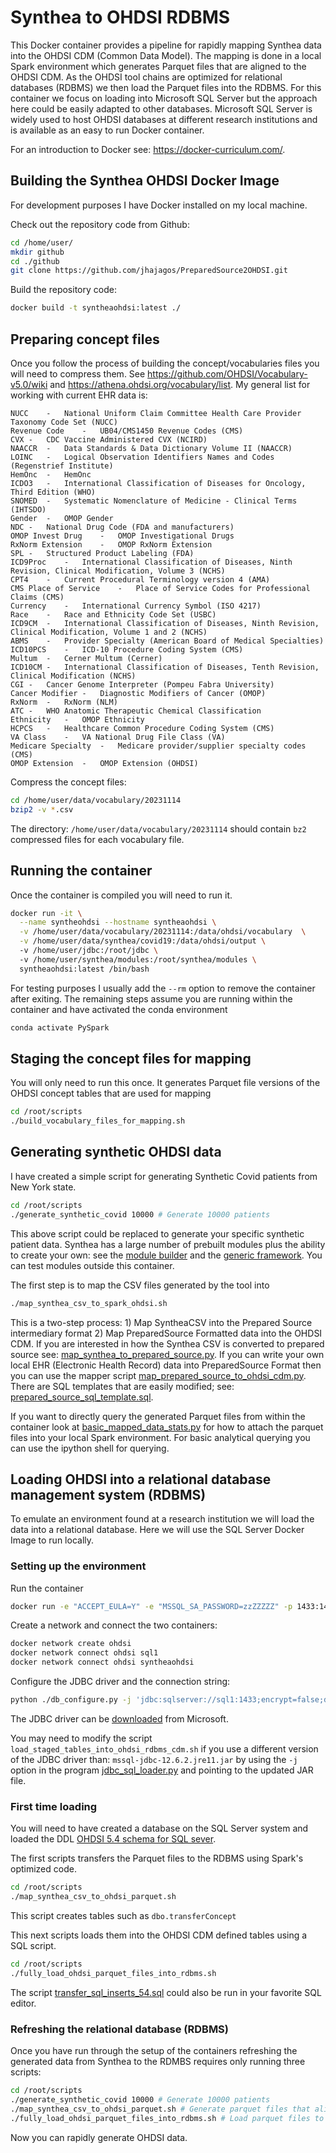 # Synthea to OHDSI RDBMS

This Docker container provides a pipeline for rapidly mapping Synthea data into the OHDSI CDM (Common Data Model). The mapping is
done in a local Spark environment which generates Parquet files that are aligned to the OHDSI CDM. 
As the OHDSI tool chains are optimized for relational databases (RDBMS) we then load the Parquet files into the RDBMS. 
For this container we focus on loading into Microsoft SQL Server but the approach here could be easily adapted to other databases. 
Microsoft SQL Server is widely used to host OHDSI databases at different research institutions and is available 
as an easy to run Docker container.

For an introduction to Docker see: https://docker-curriculum.com/.

## Building the Synthea OHDSI Docker Image

For development purposes I have Docker installed on my local machine. 

Check out the repository code from Github:
```bash
cd /home/user/
mkdir github
cd ./github
git clone https://github.com/jhajagos/PreparedSource2OHDSI.git
```

Build the repository code:
```bash
docker build -t syntheaohdsi:latest ./ 
```

## Preparing concept files
Once you follow the process of building the concept/vocabularies files you will need to compress them. See https://github.com/OHDSI/Vocabulary-v5.0/wiki
and https://athena.ohdsi.org/vocabulary/list. My general list for working with current EHR data is:

```
NUCC	-	National Uniform Claim Committee Health Care Provider Taxonomy Code Set (NUCC)
Revenue Code	-	UB04/CMS1450 Revenue Codes (CMS)
CVX	-	CDC Vaccine Administered CVX (NCIRD)
NAACCR	-	Data Standards & Data Dictionary Volume II (NAACCR)
LOINC	-	Logical Observation Identifiers Names and Codes (Regenstrief Institute)
HemOnc	-	HemOnc
ICDO3	-	International Classification of Diseases for Oncology, Third Edition (WHO)
SNOMED	-	Systematic Nomenclature of Medicine - Clinical Terms (IHTSDO)
Gender	-	OMOP Gender
NDC	-	National Drug Code (FDA and manufacturers)
OMOP Invest Drug	-	OMOP Investigational Drugs
RxNorm Extension	-	OMOP RxNorm Extension
SPL	-	Structured Product Labeling (FDA)
ICD9Proc	-	International Classification of Diseases, Ninth Revision, Clinical Modification, Volume 3 (NCHS)
CPT4	-	Current Procedural Terminology version 4 (AMA)
CMS Place of Service	-	Place of Service Codes for Professional Claims (CMS)
Currency	-	International Currency Symbol (ISO 4217)
Race	-	Race and Ethnicity Code Set (USBC)
ICD9CM	-	International Classification of Diseases, Ninth Revision, Clinical Modification, Volume 1 and 2 (NCHS)
ABMS	-	Provider Specialty (American Board of Medical Specialties)
ICD10PCS	-	ICD-10 Procedure Coding System (CMS)
Multum	-	Cerner Multum (Cerner)
ICD10CM	-	International Classification of Diseases, Tenth Revision, Clinical Modification (NCHS)
CGI	-	Cancer Genome Interpreter (Pompeu Fabra University)
Cancer Modifier	-	Diagnostic Modifiers of Cancer (OMOP)
RxNorm	-	RxNorm (NLM)
ATC	-	WHO Anatomic Therapeutic Chemical Classification
Ethnicity	-	OMOP Ethnicity
HCPCS	-	Healthcare Common Procedure Coding System (CMS)
VA Class	-	VA National Drug File Class (VA)
Medicare Specialty	-	Medicare provider/supplier specialty codes (CMS)
OMOP Extension	-	OMOP Extension (OHDSI)
```

Compress the concept files:
```bash
cd /home/user/data/vocabulary/20231114
bzip2 -v *.csv

```

The directory: `/home/user/data/vocabulary/20231114` should contain `bz2` compressed files for each 
vocabulary file.

## Running the container

Once the container is compiled you will need to run it.
```bash ""
docker run -it \
  --name syntheohdsi --hostname syntheaohdsi \
  -v /home/user/data/vocabulary/20231114:/data/ohdsi/vocabulary  \
  -v /home/user/data/synthea/covid19:/data/ohdsi/output \  
  -v /home/user/jdbc:/root/jdbc \ 
  -v /home/user/synthea/modules:/root/synthea/modules \
  syntheaohdsi:latest /bin/bash 
```

For testing purposes I usually add the `--rm` option to remove the container after exiting. 
The remaining steps assume you are running within the container and have activated the conda environment

```bash
conda activate PySpark
```

## Staging the concept files for mapping

You will only need to run this once. It generates Parquet file versions of the OHDSI concept tables that are used for 
mapping

```bash
cd /root/scripts
./build_vocabulary_files_for_mapping.sh
```

## Generating synthetic OHDSI data

I have created a simple script for generating Synthetic Covid patients from New York state.
```bash
cd /root/scripts 
./generate_synthetic_covid 10000 # Generate 10000 patients
```
This above script could be replaced to generate your specific synthetic patient data. Synthea has a large number
of prebuilt modules plus the ability to create your own: see the [module builder](https://github.com/synthetichealth/module-builder)
and the [generic framework](https://github.com/synthetichealth/synthea/wiki/Generic-Module-Framework). You can test modules outside
this container.

The first step is to map the CSV files generated by the tool into  
```bash
./map_synthea_csv_to_spark_ohdsi.sh
```
This is a two-step process: 1) Map SyntheaCSV into the Prepared Source intermediary format 2) Map PreparedSource Formatted
data into the OHDSI CDM. If you are interested in how the Synthea CSV is converted to prepared source see: [map_synthea_to_prepared_source.py](..%2Fmap_synthea_to_prepared_source.py). 
If you can write your own local EHR (Electronic Health Record) data into PreparedSource Format then you can use the 
mapper script [map_prepared_source_to_ohdsi_cdm.py](..%2F..%2F..%2Fohdsi%2Fmap_prepared_source_to_ohdsi_cdm.py). There are 
SQL templates that are easily modified; see: [prepared_source_sql_template.sql](..%2F..%2F..%2F..%2Fsrc%2Fprepared_source_sql_template.sql).


If you want to directly query the generated Parquet files from within the container look at 
[basic_mapped_data_stats.py](basic_mapped_data_stats.py) for how to attach the parquet files into your local Spark environment. 
For basic analytical querying you can use the ipython shell for querying. 

## Loading OHDSI into a relational database management system (RDBMS)

To emulate an environment found at a research institution we will load the data into a relational database. Here we will
use the SQL Server Docker Image to run locally.

### Setting up the environment

Run the container
```bash
docker run -e "ACCEPT_EULA=Y" -e "MSSQL_SA_PASSWORD=zzZZZZZ" -p 1433:1433 --name sql1 --hostname sql1 -d mcr.microsoft.com/mssql/server:2022-latest
```

Create a network and connect the two containers:
```bash
docker network create ohdsi
docker network connect ohdsi sql1
docker network connect ohdsi syntheaohdsi
```

Configure the JDBC driver and the connection string:
```bash
python ./db_configure.py -j 'jdbc:sqlserver://sql1:1433;encrypt=false;database=synthea_ohdsi' -u sa -p zzZZZZZ
```
The JDBC driver can be [downloaded](https://learn.microsoft.com/en-us/sql/connect/jdbc/download-microsoft-jdbc-driver-for-sql-server?view=sql-server-ver16.) from
Microsoft.
 
You may need to modify the script `load_staged_tables_into_ohdsi_rdbms_cdm.sh` if you use a different version of the JDBC driver 
than: `mssql-jdbc-12.6.2.jre11.jar` 
by using the `-j` option in the program [jdbc_sql_loader.py](jdbc_sql_loader.py) and pointing to the updated JAR file.

### First time loading

You will need to have created a database on the SQL Server system and loaded the DDL 
[OHDSI 5.4 schema for SQL sever](https://github.com/OHDSI/CommonDataModel/blob/main/ddl/5.4/sql_server/OMOPCDM_sql_server_5.4_ddl.sql).

The first scripts transfers the Parquet files to the RDBMS using Spark's optimized code. 
```bash
cd /root/scripts
./map_synthea_csv_to_ohdsi_parquet.sh
```
This script creates tables such as `dbo.transferConcept`

This next scripts loads them into the OHDSI CDM defined tables using a SQL script. 
```bash
cd /root/scripts
./fully_load_ohdsi_parquet_files_into_rdbms.sh
```
The script [transfer_sql_inserts_54.sql](..%2F..%2F..%2Fohdsi%2Futilities%2Fsqlserver%2Ftransfer_sql_inserts_54.sql)
could also be run in your favorite SQL editor.

### Refreshing the relational database (RDBMS)

Once you have run through the setup of the containers refreshing the generated data from Synthea to the RDMBS requires only 
running three scripts:
```bash
cd /root/scripts 
./generate_synthetic_covid 10000 # Generate 10000 patients
./map_synthea_csv_to_ohdsi_parquet.sh # Generate parquet files that align with the OHDSI CDM
./fully_load_ohdsi_parquet_files_into_rdbms.sh # Load parquet files to a RDBMS system (Microsoft SQL Server)
```

Now you can rapidly generate OHDSI data.